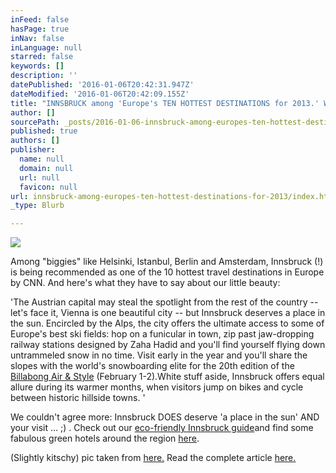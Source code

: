```yaml
---
inFeed: false
hasPage: true
inNav: false
inLanguage: null
starred: false
keywords: []
description: ''
datePublished: '2016-01-06T20:42:31.947Z'
dateModified: '2016-01-06T20:42:09.155Z'
title: "INNSBRUCK among 'Europe's TEN HOTTEST DESTINATIONS for 2013.' Woohoo!"
author: []
sourcePath: _posts/2016-01-06-innsbruck-among-europes-ten-hottest-destinations-for-2013.md
published: true
authors: []
publisher:
  name: null
  domain: null
  url: null
  favicon: null
url: innsbruck-among-europes-ten-hottest-destinations-for-2013/index.html
_type: Blurb

---
```

![](https://s3-us-west-2.amazonaws.com/the-grid-img/p/1fdfb8538401ff5996e8b4b58ffe48be1b57e125.jpg)

Among "biggies" like Helsinki, Istanbul, Berlin and Amsterdam, Innsbruck (!) is being recommended as one of the 10 hottest travel destinations in Europe by CNN. And here's what they have to say about our little beauty:

'The Austrian capital may steal the spotlight from the rest of the country -- let's face it, Vienna is one beautiful city -- but Innsbruck deserves a place in the sun. Encircled by the Alps, the city offers the ultimate access to some of Europe's best ski fields: hop on a funicular in town, zip past jaw-dropping railway stations designed by Zaha Hadid and you'll find yourself flying down untrammeled snow in no time. Visit early in the year and you'll share the slopes with the world's snowboarding elite for the 20th edition of the [Billabong Air & Style][0] (February 1-2).White stuff aside, Innsbruck offers equal allure during its warmer months, when visitors jump on bikes and cycle between historic hillside towns. '

We couldn't agree more: Innsbruck DOES deserve 'a place in the sun' AND your visit ...  ;) . Check out our [eco-friendly Innsbruck guide][1]and find some fabulous green hotels around the region [here][2].

(Slightly kitschy) pic taken from [here.][3] Read the complete article [here.][4]

[0]: http://www.air-style.com/start.html
[1]: http://www.lifetravel.eu/green_hotel/innsbruck-city-guide
[2]: http://www.lifetravel.eu/green-hotel/austria/tyrol
[3]: http://www.lifetravel.eu/http://buhalis.blogspot.co.at/2012/12/we-celebrate-20-years-of-enter-2000.html
[4]: http://edition.cnn.com/2013/01/04/travel/europe-top-destinations/index.html